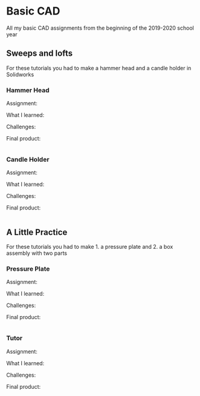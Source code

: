 # Basic CAD
All my basic CAD assignments from the beginning of the 2019-2020 school year

## Sweeps and lofts
For these tutorials you had to make a hammer head and a candle holder in Solidworks

### Hammer Head
Assignment:

What I learned: 

Challenges: 

Final product:

![]()

### Candle Holder
Assignment:

What I learned: 

Challenges: 

Final product:

![]()

## A Little Practice
For these tutorials you had to make 1. a pressure plate and 2. a box assembly with two parts

### Pressure Plate
Assignment:

What I learned: 

Challenges: 

Final product:

![]()
### Tutor
Assignment:

What I learned: 

Challenges: 

Final product:

![]()
